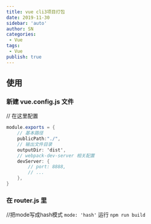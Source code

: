```yaml
---
title: vue cli3项目打包
date: 2019-11-30
sidebar: 'auto'
author: SN
categories: 
 - Vue
tags:
 - Vue
publish: true
---
```


## 使用


### 新建 vue.config.js 文件
// 在这里配置
```csharp
module.exports = {
    // 基本路径
    publicPath:"./",
    // 输出文件目录
    outputDir: 'dist',
    // webpack-dev-server 相关配置
    devServer: {
        // port: 8888,
        // ...
    },
}
```
### 在 router.js 里
//把mode写成hash模式
`mode: 'hash'`
运行
`npm run build`